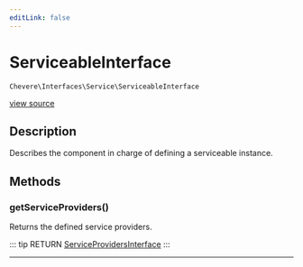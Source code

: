 ```yaml
---
editLink: false
---
```


# ServiceableInterface

`Chevere\Interfaces\Service\ServiceableInterface`

[view source](https://github.com/chevere/chevere/blob/master/interfaces/Service/ServiceableInterface.php)

## Description

Describes the component in charge of defining a serviceable instance.

## Methods

### getServiceProviders()

Returns the defined service providers.

::: tip RETURN
[ServiceProvidersInterface](./ServiceProvidersInterface.md)
:::

---
